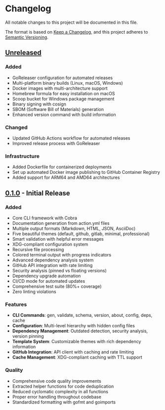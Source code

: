 # Changelog

All notable changes to this project will be documented in this file.

The format is based on [Keep a Changelog](https://keepachangelog.com/en/1.0.0/),
and this project adheres to [Semantic Versioning](https://semver.org/spec/v2.0.0.html).

## [Unreleased]

### Added
- GoReleaser configuration for automated releases
- Multi-platform binary builds (Linux, macOS, Windows)
- Docker images with multi-architecture support
- Homebrew formula for easy installation on macOS
- Scoop bucket for Windows package management
- Binary signing with cosign
- SBOM (Software Bill of Materials) generation
- Enhanced version command with build information

### Changed
- Updated GitHub Actions workflow for automated releases
- Improved release process with GoReleaser

### Infrastructure
- Added Dockerfile for containerized deployments
- Set up automated Docker image publishing to GitHub Container Registry
- Added support for ARM64 and AMD64 architectures

## [0.1.0] - Initial Release

### Added
- Core CLI framework with Cobra
- Documentation generation from action.yml files
- Multiple output formats (Markdown, HTML, JSON, AsciiDoc)
- Five beautiful themes (default, github, gitlab, minimal, professional)
- Smart validation with helpful error messages
- XDG-compliant configuration system
- Recursive file processing
- Colored terminal output with progress indicators
- Advanced dependency analysis system
- GitHub API integration with rate limiting
- Security analysis (pinned vs floating versions)
- Dependency upgrade automation
- CI/CD mode for automated updates
- Comprehensive test suite (80%+ coverage)
- Zero linting violations

### Features
- **CLI Commands**: gen, validate, schema, version, about, config, deps, cache
- **Configuration**: Multi-level hierarchy with hidden config files
- **Dependency Management**: Outdated detection, security analysis, version pinning
- **Template System**: Customizable themes with rich dependency information
- **GitHub Integration**: API client with caching and rate limiting
- **Cache Management**: XDG-compliant caching with TTL support

### Quality
- Comprehensive code quality improvements
- Extracted helper functions for code deduplication
- Reduced cyclomatic complexity in all functions
- Proper error handling throughout codebase
- Standardized formatting with gofmt and goimports

[Unreleased]: https://github.com/ivuorinen/gh-action-readme/compare/v0.1.0...HEAD
[0.1.0]: https://github.com/ivuorinen/gh-action-readme/releases/tag/v0.1.0
